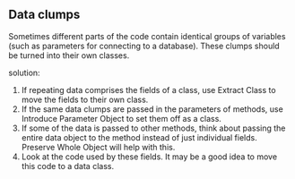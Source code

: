 ## Data clumps

Sometimes different parts of the code contain identical groups of variables (such as parameters for connecting to a database). These clumps should be turned into their own classes.


solution: 

1. If repeating data comprises the fields of a class, use Extract Class to move the fields to their own class.
2. If the same data clumps are passed in the parameters of methods, use Introduce Parameter Object to set them off as a class.
3. If some of the data is passed to other methods, think about passing the entire data object to the method instead of just individual fields. Preserve Whole Object will help with this.
4. Look at the code used by these fields. It may be a good idea to move this code to a data class.